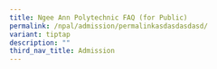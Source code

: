 ```yaml
---
title: Ngee Ann Polytechnic FAQ (for Public)
permalink: /npal/admission/permalinkasdasdasdasd/
variant: tiptap
description: ""
third_nav_title: Admission
---
```

